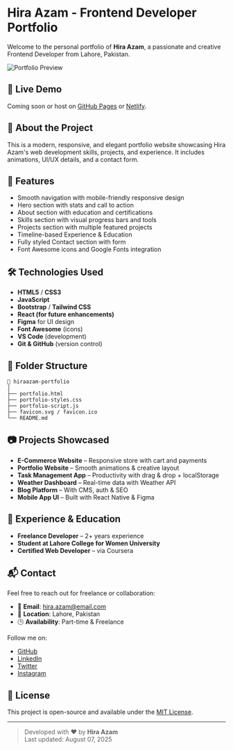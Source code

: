 # Hira Azam - Frontend Developer Portfolio

Welcome to the personal portfolio of **Hira Azam**, a passionate and creative Frontend Developer from Lahore, Pakistan.

![Portfolio Preview](https://via.placeholder.com/1000x400.png?text=Portfolio+Preview) <!-- Replace with real screenshot -->

## 🚀 Live Demo
Coming soon or host on [GitHub Pages](https://pages.github.com/) or [Netlify](https://www.netlify.com/).

## 📌 About the Project

This is a modern, responsive, and elegant portfolio website showcasing Hira Azam's web development skills, projects, and experience. It includes animations, UI/UX details, and a contact form.

## 🌟 Features

- Smooth navigation with mobile-friendly responsive design
- Hero section with stats and call to action
- About section with education and certifications
- Skills section with visual progress bars and tools
- Projects section with multiple featured projects
- Timeline-based Experience & Education
- Fully styled Contact section with form
- Font Awesome icons and Google Fonts integration

## 🛠 Technologies Used

- **HTML5** / **CSS3**
- **JavaScript**
- **Bootstrap** / **Tailwind CSS**
- **React (for future enhancements)**
- **Figma** for UI design
- **Font Awesome** (icons)
- **VS Code** (development)
- **Git & GitHub** (version control)

## 📁 Folder Structure

```
📁 hiraazam-portfolio
│
├── portfolio.html
├── portfolio-styles.css
├── portfolio-script.js
├── favicon.svg / favicon.ico
└── README.md
```

## 📷 Projects Showcased

- **E-Commerce Website** – Responsive store with cart and payments
- **Portfolio Website** – Smooth animations & creative layout
- **Task Management App** – Productivity with drag & drop + localStorage
- **Weather Dashboard** – Real-time data with Weather API
- **Blog Platform** – With CMS, auth & SEO
- **Mobile App UI** – Built with React Native & Figma

## 🧠 Experience & Education

- **Freelance Developer** – 2+ years experience
- **Student at Lahore College for Women University**
- **Certified Web Developer** – via Coursera

## 📬 Contact

Feel free to reach out for freelance or collaboration:

- 📧 **Email**: hira.azam@email.com
- 📍 **Location**: Lahore, Pakistan
- 🕒 **Availability**: Part-time & Freelance

Follow me on:

- [GitHub](#)
- [LinkedIn](#)
- [Twitter](#)
- [Instagram](#)

## 🧾 License

This project is open-source and available under the [MIT License](LICENSE).

---

> Developed with ❤️ by **Hira Azam**  
> Last updated: August 07, 2025
